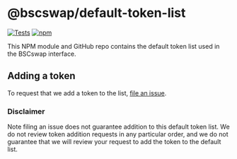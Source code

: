 # @bscswap/default-token-list

[![Tests](https://github.com/bscswap/token-lists/workflows/Tests/badge.svg)](https://github.com/bscswap/default-token-list/actions?query=workflow%3ATests)
[![npm](https://img.shields.io/npm/v/@bscswap/default-token-list)](https://unpkg.com/@bscswap/default-token-list@latest/)

This NPM module and GitHub repo contains the default token list used in the BSCswap interface.

## Adding a token

To request that we add a token to the list,
[file an issue](https://github.com/bscswap/default-token-list/issues/new?assignees=&labels=token+request&template=token-request.md&title=Add+%7BTOKEN_SYMBOL%7D%3A+%7BTOKEN_NAME%7D).

### Disclaimer

Note filing an issue does not guarantee addition to this default token list.
We do not review token addition requests in any particular order, and we do not
guarantee that we will review your request to add the token to the default list.
